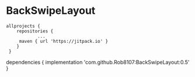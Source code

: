 # BackSwipeLayout
```
allprojects {
    repositories {
			...
	 maven { url 'https://jitpack.io' }
    }
 }

```
dependencies {
	 implementation 'com.github.Rob8107:BackSwipeLayout:0.5'
  }
  
  
